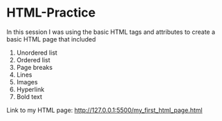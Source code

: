 # HTML-Practice
In this session I was using the basic HTML tags and attributes to create a basic HTML page that included
1. Unordered list
2. Ordered list
3. Page breaks
4. Lines
5. Images
6. Hyperlink
7. Bold text

Link to my HTML page: http://127.0.0.1:5500/my_first_html_page.html
